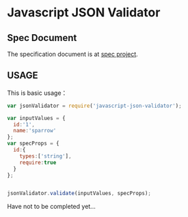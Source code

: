 Javascript JSON Validator
===========================


## Spec Document

The specification document is at [spec project](https://github.com/SparrowJang/JSON-Validator-Specification).

## USAGE

This is basic usage：

```js
var jsonValidator = require('javascript-json-validator');

var inputValues = {
  id:'1',
  name:'sparrow'
};
var specProps = {
  id:{
    types:['string'],
    require:true
  }
};


jsonValidator.validate(inputValues, specProps);
```

Have not to be completed yet...

